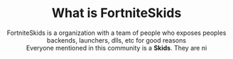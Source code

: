 <h1 align="center">What is FortniteSkids</h1>
<p align="center">FortniteSkids is a organization with a team of people who exposes peoples backends, launchers, dlls, etc for good reasons<br>
  Everyone mentioned in this community is a <b>Skids</b>. They are ni
